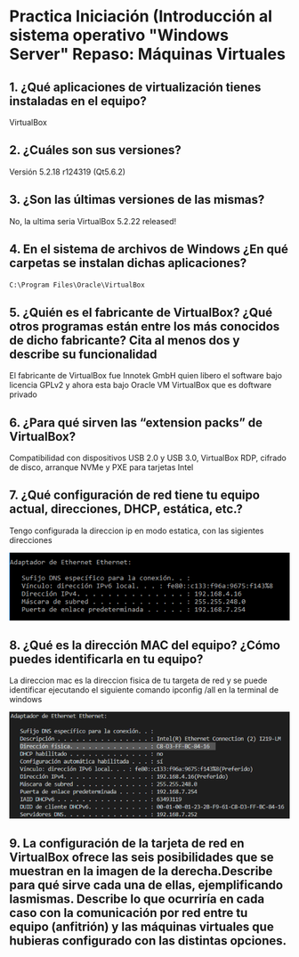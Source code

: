 # Practica Iniciación (Introducción al sistema operativo "Windows Server" Repaso: Máquinas Virtuales

## 1. ¿Qué aplicaciones de virtualización tienes instaladas en el equipo?

VirtualBox

## 2. ¿Cuáles son sus versiones?

Versión 5.2.18 r124319 (Qt5.6.2)

## 3. ¿Son las últimas versiones de las mismas?

No, la ultima seria VirtualBox 5.2.22 released!

## 4. En el sistema de archivos de Windows ¿En qué carpetas se instalan dichas aplicaciones?

`C:\Program Files\Oracle\VirtualBox`

## 5. ¿Quién es el fabricante de VirtualBox? ¿Qué otros programas están entre los más conocidos de dicho fabricante? Cita al menos dos y describe su funcionalidad

El fabricante de VirtualBox fue Innotek GmbH quien libero el software bajo licencia GPLv2 y ahora esta bajo Oracle VM VirtualBox que es doftware privado

## 6. ¿Para qué sirven las “extension packs” de VirtualBox?

Compatibilidad con dispositivos USB 2.0 y USB 3.0, VirtualBox RDP, cifrado de disco, arranque NVMe y PXE para tarjetas Intel

## 7. ¿Qué configuración de red tiene tu equipo actual, direcciones, DHCP, estática, etc.?

Tengo configurada la direccion ip en modo estatica, con las sigientes direcciones

![IMG not Found](capturas/originales/captura1.png)


## 8. ¿Qué es la dirección MAC del equipo? ¿Cómo puedes identificarla en tu equipo?

La direccion mac es la direccion fisica de tu targeta de red y se puede identificar ejecutando el siguiente comando ipconfig /all en la terminal de windows

![IMG not Found](capturas/originales/captura2.png)


## 9. La configuración de la tarjeta de red en VirtualBox ofrece las seis posibilidades que se muestran en la imagen de la derecha.Describe para qué sirve cada una de ellas, ejemplificando lasmismas. Describe lo que ocurriría en cada caso con la comunicación por red entre tu equipo (anfitrión) y las máquinas virtuales que hubieras configurado con las distintas opciones.